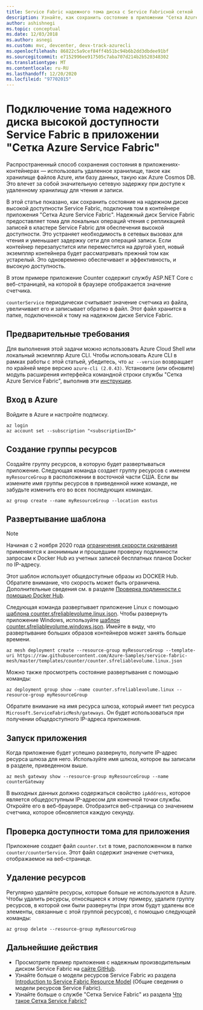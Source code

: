 ```yaml
---
title: Service Fabric надежного тома диска с Service Fabricной сеткой
description: Узнайте, как сохранить состояние в приложении "Сетка Azure Service Fabric" путем подключения тома надежного диска Service Fabric в контейнере с помощью Azure CLI.
author: ashishnegi
ms.topic: conceptual
ms.date: 12/03/2018
ms.author: asnegi
ms.custom: mvc, devcenter, devx-track-azurecli
ms.openlocfilehash: 86822c5a9cef84ff4b51bc94b6b2dd3dbdee91bf
ms.sourcegitcommit: e7152996ee917505c7aba707d214b2b520348302
ms.translationtype: MT
ms.contentlocale: ru-RU
ms.lasthandoff: 12/20/2020
ms.locfileid: "97702015"
---
```

# <a name="mount-highly-available-service-fabric-reliable-disk-based-volume-in-a-service-fabric-mesh-application"></a>Подключение тома надежного диска высокой доступности Service Fabric в приложении "Сетка Azure Service Fabric" 
Распространенный способ сохранения состояния в приложениях-контейнерах — использовать удаленное хранилище, такое как хранилище файлов Azure, или базу данных, такую как Azure Cosmos DB. Это влечет за собой значительную сетевую задержку при доступе к удаленному хранилищу для чтения и записи.

В этой статье показано, как сохранить состояние на надежном диске высокой доступности Service Fabric, подключив том в контейнере приложения "Сетка Azure Service Fabric".
Надежный диск Service Fabric предоставляет тома для локальных операций чтения с репликацией записей в кластере Service Fabric для обеспечения высокой доступности. Это устраняет необходимость в сетевых вызовах для чтения и уменьшает задержку сети для операций записи. Если контейнер перезапустится или переместится на другой узел, новый экземпляр контейнера будет рассматривать прежний том как устарелый. Это одновременно обеспечивает и эффективность, и высокую доступность.

В этом примере приложение Counter содержит службу ASP.NET Core с веб-страницей, на которой в браузере отображается значение счетчика.

`counterService` периодически считывает значение счетчика из файла, увеличивает его и записывает обратно в файл. Этот файл хранится в папке, подключенной к тому на надежном диске Service Fabric.

## <a name="prerequisites"></a>Предварительные требования

Для выполнения этой задачи можно использовать Azure Cloud Shell или локальный экземпляр Azure CLI. Чтобы использовать Azure CLI в рамках работы с этой статьей, убедитесь, что `az --version` возвращает по крайней мере версию `azure-cli (2.0.43)`.  Установите (или обновите) модуль расширения интерфейса командной строки службы "Сетка Azure Service Fabric", выполнив эти [инструкции](service-fabric-mesh-howto-setup-cli.md).

## <a name="sign-in-to-azure"></a>Вход в Azure

Войдите в Azure и настройте подписку.

```azurecli-interactive
az login
az account set --subscription "<subscriptionID>"
```

## <a name="create-a-resource-group"></a>Создание группы ресурсов

Создайте группу ресурсов, в которую будет развертываться приложение. Следующая команда создает группу ресурсов с именем `myResourceGroup` в расположении в восточной части США. Если вы измените имя группы ресурсов в приведенной ниже команде, не забудьте изменить его во всех последующих командах.

```azurecli-interactive
az group create --name myResourceGroup --location eastus
```

## <a name="deploy-the-template"></a>Развертывание шаблона

>[!NOTE]
> Начиная с 2 ноября 2020 года [ограничения скорости скачивания](https://docs.docker.com/docker-hub/download-rate-limit/) применяются к анонимным и прошедшим проверку подлинности запросам к Docker Hub из учетных записей бесплатных планов Docker по IP-адресу. 
> 
> Этот шаблон использует общедоступные образы из DOCKER Hub. Обратите внимание, что скорость может быть ограничена. Дополнительные сведения см. в разделе [Проверка подлинности с помощью Docker Hub](../container-registry/buffer-gate-public-content.md#authenticate-with-docker-hub).

Следующая команда развертывает приложение Linux с помощью [шаблона counter.sfreliablevolume.linux.json](https://github.com/Azure-Samples/service-fabric-mesh/blob/master/templates/counter/counter.sfreliablevolume.linux.json). Чтобы развернуть приложение Windows, используйте [шаблон counter.sfreliablevolume.windows.json](https://github.com/Azure-Samples/service-fabric-mesh/blob/master/templates/counter/counter.sfreliablevolume.windows.json). Имейте в виду, что развертывание больших образов контейнеров может занять больше времени.

```azurecli-interactive
az mesh deployment create --resource-group myResourceGroup --template-uri https://raw.githubusercontent.com/Azure-Samples/service-fabric-mesh/master/templates/counter/counter.sfreliablevolume.linux.json
```

Можно также просмотреть состояние развертывания с помощью команды:

```azurecli-interactive
az deployment group show --name counter.sfreliablevolume.linux --resource-group myResourceGroup
```

Обратите внимание на имя ресурса шлюза, который имеет тип ресурса `Microsoft.ServiceFabricMesh/gateways`. Он будет использоваться при получении общедоступного IP-адреса приложения.

## <a name="open-the-application"></a>Запуск приложения

Когда приложение будет успешно развернуто, получите IP-адрес ресурса шлюза для него. Используйте имя шлюза, которое вы записали в разделе, приведенном выше.
```azurecli-interactive
az mesh gateway show --resource-group myResourceGroup --name counterGateway
```

В выходных данных должно содержаться свойство `ipAddress`, которое является общедоступным IP-адресом для конечной точки службы. Откройте его в веб-браузере. Отобразится веб-страница со значением счетчика, которое обновляется каждую секунду.

## <a name="verify-that-the-application-is-able-to-use-the-volume"></a>Проверка доступности тома для приложения

Приложение создает файл `counter.txt` в томе, расположенном в папке `counter/counterService`. Этот файл содержит значение счетчика, отображаемое на веб-странице.

## <a name="delete-the-resources"></a>Удаление ресурсов

Регулярно удаляйте ресурсы, которые больше не используются в Azure. Чтобы удалить ресурсы, относящиеся к этому примеру, удалите группу ресурсов, в которой они были развернуты (при этом будут удалены все элементы, связанные с этой группой ресурсов), с помощью следующей команды:

```azurecli-interactive
az group delete --resource-group myResourceGroup
```

## <a name="next-steps"></a>Дальнейшие действия

- Просмотрите пример приложения с надежным производительным диском Service Fabric на [сайте GitHub](https://github.com/Azure-Samples/service-fabric-mesh/tree/master/src/counter).
- Узнайте больше о модели ресурсов Service Fabric из раздела [Introduction to Service Fabric Resource Model](service-fabric-mesh-service-fabric-resources.md) (Общие сведения о модели ресурсов Service Fabric).
- Узнайте больше о службе "Сетка Service Fabric" из раздела [Что такое Сетка Service Fabric?](service-fabric-mesh-overview.md)